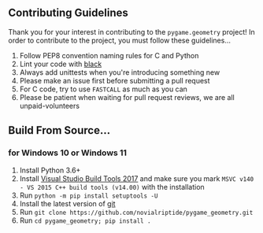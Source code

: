 ## Contributing Guidelines
Thank you for your interest in contributing to the `pygame.geometry` project!
In order to contribute to the project, you must follow these guidelines...
1. Follow PEP8 convention naming rules for C and Python
2. Lint your code with [black](https://github.com/psf/black)
3. Always add unittests when you're introducing something new
4. Please make an issue first before submitting a pull request
5. For C code, try to use `FASTCALL` as much as you can
6. Please be patient when waiting for pull request reviews, we are all unpaid-volunteers

## Build From Source...
### for Windows 10 or Windows 11
1. Install Python 3.6+
2. Install [Visual Studio Build Tools 2017](https://aka.ms/vs/15/release/vs_buildtools.exe) and make sure you mark `MSVC v140 - VS 2015 C++ build tools (v14.00)` with the installation
3. Run `python -m pip install setuptools -U`
4. Install the latest version of [git](https://gitforwindows.org/)
5. Run `git clone https://github.com/novialriptide/pygame_geometry.git`
6. Run `cd pygame_geometry; pip install .`
